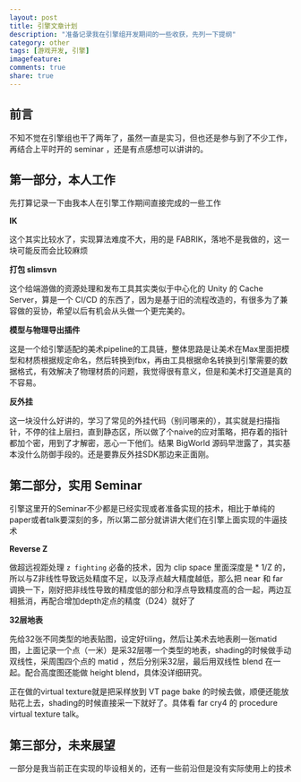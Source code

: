 ```yaml
---
layout: post
title: 引擎文章计划
description: "准备记录我在引擎组开发期间的一些收获，先列一下提纲"
category: other
tags: [游戏开发, 引擎]
imagefeature: 
comments: true
share: true
---
```


## 前言

不知不觉在引擎组也干了两年了，虽然一直是实习，但也还是参与到了不少工作，再结合上平时开的 seminar ，还是有点感想可以讲讲的。

<!--more-->


## 第一部分，本人工作

先打算记录一下由我本人在引擎工作期间直接完成的一些工作

__IK__ 

这个其实比较水了，实现算法难度不大，用的是 FABRIK，落地不是我做的，这一块可能反而会比较麻烦


__打包 slimsvn__

这个给端游做的资源处理和发布工具其实类似于中心化的 Unity 的 Cache Server，算是一个 CI/CD 的东西了，因为是基于旧的流程改造的，有很多为了兼容做的妥协，希望以后有机会从头做一个更完美的。

__模型与物理导出插件__

这是一个给引擎适配的美术pipeline的工具链，整体思路是让美术在Max里面把模型和材质根据规定命名，然后转换到fbx，再由工具根据命名转换到引擎需要的数据格式，有效解决了物理材质的问题，我觉得很有意义，但是和美术打交道是真的不容易。

__反外挂__

这一块没什么好讲的，学习了常见的外挂代码（别问哪来的），其实就是扫描指针，不停的往上层扫，直到静态区，所以做了个naive的应对策略，把存着的指针都加个密，用到了才解密，恶心一下他们。结果 BigWorld 源码早泄露了，其实基本没什么防御手段的。还是要靠反外挂SDK那边来正面刚。



## 第二部分，实用 Seminar

引擎这里开的Seminar不少都是已经实现或者准备实现的技术，相比于单纯的paper或者talk要深刻的多，所以第二部分就讲讲大佬们在引擎上面实现的牛逼技术

__Reverse Z__

做超远视距处理 `z fighting` 必备的技术，因为 clip space 里面深度是 * 1/Z 的，所以与Z非线性导致远处精度不足，以及浮点越大精度越低，那么把 near 和 far 调换一下，刚好把非线性导致的精度低的部分和浮点导致精度高的合一起，两边互相抵消，再配合增加depth定点的精度（D24）就好了

__32层地表__

先给32张不同类型的地表贴图，设定好tiling，然后让美术去地表刷一张matid图，上面记录一个点（一米）是采32层哪一个类型的地表，shading的时候做手动双线性，采周围四个点的 matid ，然后分别采32层，最后用双线性 blend 在一起。配合高度图还能做 height blend，具体没详细研究。

正在做的virtual texture就是把采样放到 VT page bake 的时候去做，顺便还能放贴花上去，shading的时候直接采一下就好了。具体看 far cry4 的 procedure virtual texture talk。



## 第三部分，未来展望

一部分是我当前正在实现的毕设相关的，还有一些前沿但是没有实际使用上的技术